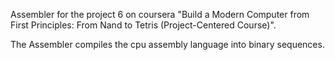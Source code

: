 Assembler for the project 6 on coursera "Build a Modern Computer from First Principles: From Nand to Tetris (Project-Centered Course)".

The Assembler compiles the cpu assembly language into binary sequences.